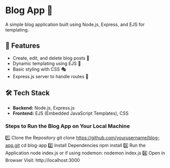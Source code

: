 # Blog App 📝

A simple blog application built using Node.js, Express, and EJS for templating.

## 📌 Features

- Create, edit, and delete blog posts 📝
- Dynamic templating using EJS 🎨
- Basic styling with CSS 🎭
- Express.js server to handle routes 🚀

## 🛠️ Tech Stack

- **Backend:** Node.js, Express.js
- **Frontend:** EJS (Embedded JavaScript Templates), CSS

### Steps to Run the Blog App on Your Local Machine

1️⃣ Clone the Repository
    git clone https://github.com/yourusername/blog-app.git
    cd blog-app
2️⃣ Install Dependencies
    npm install
3️⃣ Run the Application
    node index.js
    or if using nodemon:
    nodemon index.js
4️⃣ Open in Browser
    Visit: http://localhost:3000
